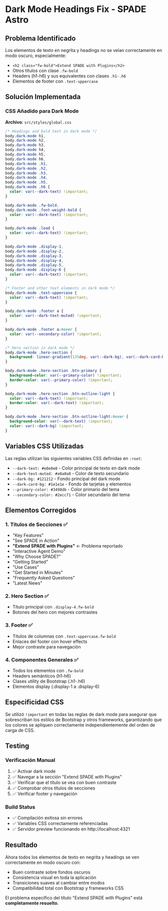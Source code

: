 # Dark Mode Headings Fix - SPADE Astro

## Problema Identificado

Los elementos de texto en negrita y headings no se veían correctamente en modo oscuro,
especialmente:

- `<h2 class="fw-bold">Extend SPADE with Plugins</h2>`
- Otros títulos con clase `.fw-bold`
- Headers (h1-h6) y sus equivalentes con clases `.h1-.h6`
- Elementos de footer con `.text-uppercase`

## Solución Implementada

### CSS Añadido para Dark Mode

**Archivo**: `src/styles/global.css`

```css
/* Headings and bold text in dark mode */
body.dark-mode h1,
body.dark-mode h2,
body.dark-mode h3,
body.dark-mode h4,
body.dark-mode h5,
body.dark-mode h6,
body.dark-mode .h1,
body.dark-mode .h2,
body.dark-mode .h3,
body.dark-mode .h4,
body.dark-mode .h5,
body.dark-mode .h6 {
  color: var(--dark-text) !important;
}

body.dark-mode .fw-bold,
body.dark-mode .font-weight-bold {
  color: var(--dark-text) !important;
}

body.dark-mode .lead {
  color: var(--dark-text) !important;
}

body.dark-mode .display-1,
body.dark-mode .display-2,
body.dark-mode .display-3,
body.dark-mode .display-4,
body.dark-mode .display-5,
body.dark-mode .display-6 {
  color: var(--dark-text) !important;
}

/* Footer and other text elements in dark mode */
body.dark-mode .text-uppercase {
  color: var(--dark-text) !important;
}

body.dark-mode .footer a {
  color: var(--dark-text-muted) !important;
}

body.dark-mode .footer a:hover {
  color: var(--secondary-color) !important;
}

/* Hero section in dark mode */
body.dark-mode .hero-section {
  background: linear-gradient(135deg, var(--dark-bg), var(--dark-card-bg)) !important;
}

body.dark-mode .hero-section .btn-primary {
  background-color: var(--primary-color) !important;
  border-color: var(--primary-color) !important;
}

body.dark-mode .hero-section .btn-outline-light {
  color: var(--dark-text) !important;
  border-color: var(--dark-text) !important;
}

body.dark-mode .hero-section .btn-outline-light:hover {
  background-color: var(--dark-text) !important;
  color: var(--dark-bg) !important;
}
```

## Variables CSS Utilizadas

Las reglas utilizan las siguientes variables CSS definidas en `:root`:

- `--dark-text: #e0e0e0` - Color principal de texto en dark mode
- `--dark-text-muted: #a0a0a0` - Color de texto secundario
- `--dark-bg: #121212` - Fondo principal del dark mode
- `--dark-card-bg: #1e1e1e` - Fondo de tarjetas y elementos
- `--primary-color: #3498db` - Color primario del tema
- `--secondary-color: #2ecc71` - Color secundario del tema

## Elementos Corregidos

### 1. Títulos de Secciones ✅

- "Key Features"
- "See SPADE in Action"
- **"Extend SPADE with Plugins"** ← Problema reportado
- "Interactive Agent Demo"
- "Why Choose SPADE?"
- "Getting Started"
- "Use Cases"
- "Get Started in Minutes"
- "Frequently Asked Questions"
- "Latest News"

### 2. Hero Section ✅

- Título principal con `.display-4.fw-bold`
- Botones del hero con mejores contrastes

### 3. Footer ✅

- Títulos de columnas con `.text-uppercase.fw-bold`
- Enlaces del footer con hover effects
- Mejor contraste para navegación

### 4. Componentes Generales ✅

- Todos los elementos con `.fw-bold`
- Headers semánticos (h1-h6)
- Clases utility de Bootstrap (.h1-.h6)
- Elementos display (.display-1 a .display-6)

## Especificidad CSS

Se utilizó `!important` en todas las reglas de dark mode para asegurar que sobrescriban los estilos
de Bootstrap y otros frameworks, garantizando que los colores se apliquen correctamente
independientemente del orden de carga de CSS.

## Testing

### Verificación Manual

1. ✅ Activar dark mode
2. ✅ Navegar a la sección "Extend SPADE with Plugins"
3. ✅ Verificar que el título se vea con buen contraste
4. ✅ Comprobar otros títulos de secciones
5. ✅ Verificar footer y navegación

### Build Status

- ✅ Compilación exitosa sin errores
- ✅ Variables CSS correctamente referenciadas
- ✅ Servidor preview funcionando en http://localhost:4321

## Resultado

Ahora todos los elementos de texto en negrita y headings se ven correctamente en modo oscuro con:

- Buen contraste sobre fondos oscuros
- Consistencia visual en toda la aplicación
- Transiciones suaves al cambiar entre modos
- Compatibilidad total con Bootstrap y frameworks CSS

El problema específico del título "Extend SPADE with Plugins" está **completamente resuelto**.

